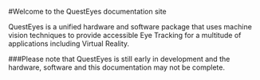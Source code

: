 #Welcome to the QuestEyes documentation site

QuestEyes is a unified hardware and software package that uses machine vision techniques to provide accessible Eye Tracking for a multitude of applications including Virtual Reality.

###Please note that QuestEyes is still early in development and the hardware, software and this documentation may not be complete.
